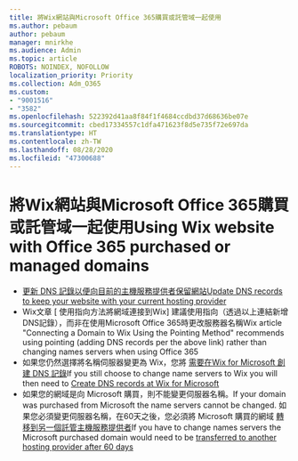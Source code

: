 ```yaml
---
title: 將Wix網站與Microsoft Office 365購買或託管域一起使用
ms.author: pebaum
author: pebaum
manager: mnirkhe
ms.audience: Admin
ms.topic: article
ROBOTS: NOINDEX, NOFOLLOW
localization_priority: Priority
ms.collection: Adm_O365
ms.custom:
- "9001516"
- "3582"
ms.openlocfilehash: 522392d41aa8f84f1f4684ccdbd37d68636be07e
ms.sourcegitcommit: cbed17334557c1dfa471623f8d5e735f72e697da
ms.translationtype: HT
ms.contentlocale: zh-TW
ms.lasthandoff: 08/28/2020
ms.locfileid: "47300688"
---
```

# <a name="using-wix-website-with-office-365-purchased-or-managed-domains"></a><span data-ttu-id="86a2f-102">將Wix網站與Microsoft Office 365購買或託管域一起使用</span><span class="sxs-lookup"><span data-stu-id="86a2f-102">Using Wix website with Office 365 purchased or managed domains</span></span>

- [<span data-ttu-id="86a2f-103">更新 DNS 記錄以便向目前的主機服務提供者保留網站</span><span class="sxs-lookup"><span data-stu-id="86a2f-103">Update DNS records to keep your website with your current hosting provider</span></span>](https://docs.microsoft.com/microsoft-365/admin/dns/update-dns-records-to-retain-current-hosting-provider)
- <span data-ttu-id="86a2f-104">Wix文章 [ 使用指向方法將網域連接到Wix] 建議使用指向（透過以上連結新增DNS記錄），而非在使用Microsoft Office 365時更改服務器名稱</span><span class="sxs-lookup"><span data-stu-id="86a2f-104">Wix article "Connecting a Domain to Wix Using the Pointing Method" recommends using pointing (adding DNS records per the above link) rather than changing names servers when using Office 365</span></span>
- <span data-ttu-id="86a2f-105">如果您仍然選擇將名稱伺服器變更為 Wix，您將  [需要在Wix for Microsoft 創建 DNS 記錄](https://docs.microsoft.com/microsoft-365/admin/dns/create-dns-records-at-wix?view=o365-worldwide)</span><span class="sxs-lookup"><span data-stu-id="86a2f-105">If you still choose to change name servers to Wix you will then need to  [Create DNS records at Wix for Microsoft](https://docs.microsoft.com/microsoft-365/admin/dns/create-dns-records-at-wix?view=o365-worldwide)</span></span>
- <span data-ttu-id="86a2f-106">如果您的網域是向 Microsoft 購買，則不能變更伺服器名稱。</span><span class="sxs-lookup"><span data-stu-id="86a2f-106">If your domain was purchased from Microsoft the name servers cannot be changed.</span></span> <span data-ttu-id="86a2f-107">如果您必須變更伺服器名稱，在60天之後，您必須將 Microsoft 購買的網域  [轉移到另一個託管主機服務提供者](https://docs.microsoft.com/microsoft-365/admin/get-help-with-domains/transfer-a-domain-from-microsoft-to-another-host)</span><span class="sxs-lookup"><span data-stu-id="86a2f-107">If you have to change names servers the Microsoft purchased domain would need to be  [transferred to another hosting provider after 60 days](https://docs.microsoft.com/microsoft-365/admin/get-help-with-domains/transfer-a-domain-from-microsoft-to-another-host)</span></span>
